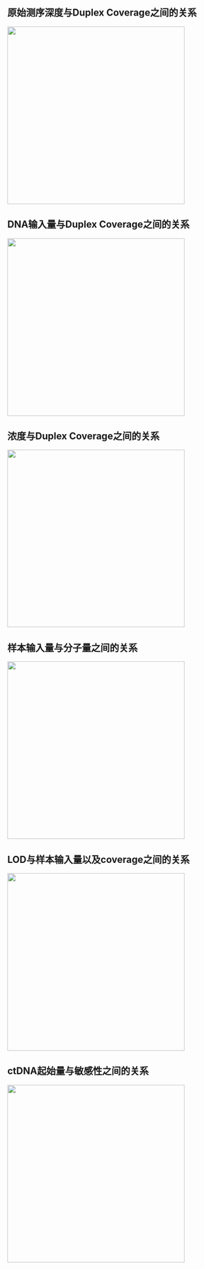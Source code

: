 ##  原始测序深度与Duplex Coverage之间的关系

<img src="https://github.com/fanyucai1/ctDNA/blob/master/image1.png" width="400px" height="400px"/>

##  DNA输入量与Duplex Coverage之间的关系

<img src="https://github.com/fanyucai1/ctDNA/blob/master/image2.png" width="400px" height="400px"/>

##  浓度与Duplex Coverage之间的关系

<img src="https://github.com/fanyucai1/ctDNA/blob/master/image3.png" width="400px" height="400px"/>

##  样本输入量与分子量之间的关系

<img src="https://github.com/fanyucai1/ctDNA/blob/master/image4.png" width="400px" height="400px"/>

##  LOD与样本输入量以及coverage之间的关系

<img src="https://github.com/fanyucai1/ctDNA/blob/master/image5.png" width="400px" height="400px"/>

##  ctDNA起始量与敏感性之间的关系

<img src="https://github.com/fanyucai1/ctDNA/blob/master/image6.png" width="400px" height="400px"/>